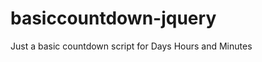 basiccountdown-jquery
=====================

Just a basic countdown script for Days Hours and Minutes
